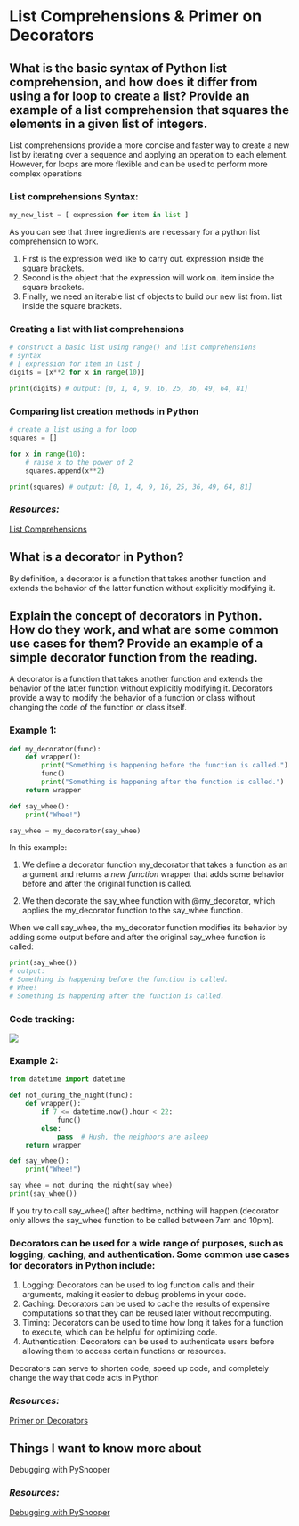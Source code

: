 # List Comprehensions & Primer on Decorators

## What is the basic syntax of Python list comprehension, and how does it differ from using a for loop to create a list? Provide an example of a list comprehension that squares the elements in a given list of integers.

List comprehensions provide a more concise and faster way to create a new list by iterating over a sequence and applying an operation to each element. However, for loops are more flexible and can be used to perform more complex operations

### List comprehensions Syntax:
```python
my_new_list = [ expression for item in list ]
```
As you can see that three ingredients are necessary for a python list comprehension to work.

1. First is the expression we’d like to carry out. expression inside the square brackets.
2. Second is the object that the expression will work on. item inside the square brackets.
3. Finally, we need an iterable list of objects to build our new list from. list inside the square brackets.

### Creating a list with list comprehensions
```python
# construct a basic list using range() and list comprehensions
# syntax
# [ expression for item in list ]
digits = [x**2 for x in range(10)]

print(digits) # output: [0, 1, 4, 9, 16, 25, 36, 49, 64, 81]
```

### Comparing list creation methods in Python
```python
# create a list using a for loop
squares = []

for x in range(10):
    # raise x to the power of 2
    squares.append(x**2)

print(squares) # output: [0, 1, 4, 9, 16, 25, 36, 49, 64, 81]
```
### *Resources:*
[List Comprehensions](https://www.pythonforbeginners.com/basics/list-comprehensions-in-python)

## What is a decorator in Python?
By definition, a decorator is a function that takes another function and extends the behavior of the latter function without explicitly modifying it.


## Explain the concept of decorators in Python. How do they work, and what are some common use cases for them? Provide an example of a simple decorator function from the reading.
A decorator is a function that takes another function and extends the behavior of the latter function without explicitly modifying it. Decorators provide a way to modify the behavior of a function or class without changing the code of the function or class itself.

### Example 1:
```python
def my_decorator(func):
    def wrapper():
        print("Something is happening before the function is called.")
        func()
        print("Something is happening after the function is called.")
    return wrapper

def say_whee():
    print("Whee!")

say_whee = my_decorator(say_whee)
```
In this example: 
1. We define a decorator function my_decorator that takes a function as an argument and returns a *new function* wrapper that adds some behavior before and after the original function is called.

2. We then decorate the say_whee function with @my_decorator, which applies the my_decorator function to the say_whee function.

When we call say_whee, the my_decorator function modifies its behavior by adding some output before and after the original say_whee function is called:

```python
print(say_whee())
# output:
# Something is happening before the function is called.
# Whee!
# Something is happening after the function is called.
```
### Code tracking:
![](https://drive.google.com/file/d/1uB1tpjw9VNRBcqaTaXA4sdYWSkdrWCe3/view?usp=share_link)

### Example 2:
```python
from datetime import datetime

def not_during_the_night(func):
    def wrapper():
        if 7 <= datetime.now().hour < 22:
            func()
        else:
            pass  # Hush, the neighbors are asleep
    return wrapper

def say_whee():
    print("Whee!")

say_whee = not_during_the_night(say_whee)
print(say_whee())
```
If you try to call say_whee() after bedtime, nothing will happen.(decorator only allows the say_whee function to be called between 7am and 10pm).

### Decorators can be used for a wide range of purposes, such as logging, caching, and authentication. Some common use cases for decorators in Python include:

1. Logging: Decorators can be used to log function calls and their arguments, making it easier to debug problems in your code.
2. Caching: Decorators can be used to cache the results of expensive computations so that they can be reused later without recomputing.
3. Timing: Decorators can be used to time how long it takes for a function to execute, which can be helpful for optimizing code.
4. Authentication: Decorators can be used to authenticate users before allowing them to access certain functions or resources.

Decorators can serve to shorten code, speed up code, and completely change the way that code acts in Python

### *Resources:*
[Primer on Decorators](https://realpython.com/primer-on-python-decorators/)

## Things I want to know more about

Debugging with PySnooper

### *Resources:*
[Debugging with PySnooper](https://www.pythonpodcast.com/pysnooper-python-debugging-episode-241/)
